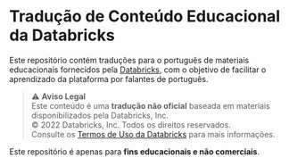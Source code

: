 # Tradução de Conteúdo Educacional da Databricks

Este repositório contém traduções para o português de materiais educacionais fornecidos pela [Databricks](https://databricks.com), com o objetivo de facilitar o aprendizado da plataforma por falantes de português.

> ⚠️ **Aviso Legal**  
> Este conteúdo é uma **tradução não oficial** baseada em materiais disponibilizados pela Databricks, Inc.  
> © 2022 Databricks, Inc. Todos os direitos reservados.  
> Consulte os [Termos de Uso da Databricks](https://www.databricks.com/legal/terms-of-use) para mais informações.

Este repositório é apenas para **fins educacionais e não comerciais**.
